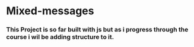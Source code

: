 # Mixed-messages
### This Project is so far built with js but as i progress through the course i wil be adding structure to it. 
